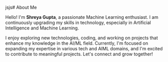 jsjs# About Me


<p>Hello! I'm <b><b>Shreya Gupta</b></b>, a passionate Machine Learning enthusiast. I am continuously upgrading my skills in technology, especially in Artificial Intelligence and Machine Learning.</p>

<p>I enjoy exploring new technologies, coding, and working on projects that enhance my knowledge in the AI/ML field. Currently, I'm focused on expanding my expertise in various tech and AIML domains, and I'm excited to contribute to meaningful projects. Let's connect and grow together!</p>
